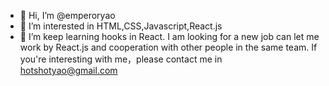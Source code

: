 - 👋 Hi, I’m @emperoryao
- 👀 I’m interested in HTML,CSS,Javascript,React.js
- 🌱 I’m keep learning hooks in React.
I am looking for a new job can let me work by React.js and cooperation with other people in the same team.
If you're interesting with me，please contact me in hotshotyao@gmail.com
<!---
emperoryao/emperoryao is a ✨ special ✨ repository because its `README.md` (this file) appears on your GitHub profile.
You can click the Preview link to take a look at your changes.
--->
